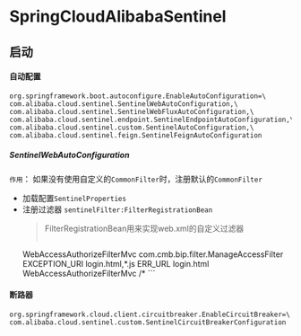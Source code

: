 # SpringCloudAlibabaSentinel

## 启动
#### 自动配置
```
org.springframework.boot.autoconfigure.EnableAutoConfiguration=\
com.alibaba.cloud.sentinel.SentinelWebAutoConfiguration,\
com.alibaba.cloud.sentinel.SentinelWebFluxAutoConfiguration,\
com.alibaba.cloud.sentinel.endpoint.SentinelEndpointAutoConfiguration,\
com.alibaba.cloud.sentinel.custom.SentinelAutoConfiguration,\
com.alibaba.cloud.sentinel.feign.SentinelFeignAutoConfiguration
```
##### SentinelWebAutoConfiguration
`作用`： 如果没有使用自定义的`CommonFilter`时，注册默认的`CommonFilter`

- 加载配置`SentinelProperties`
- 注册过滤器 `sentinelFilter:FilterRegistrationBean`
    > FilterRegistrationBean用来实现web.xml的自定义过滤器
    > ```xml
    <filter>
    	<filter-name>WebAccessAuthorizeFilterMvc</filter-name>
    	<filter-class>com.cmb.bip.filter.ManageAccessFilter</filter-class>
    	<init-param>
    		<param-name>EXCEPTION_URI</param-name>
    		<param-value>login.html,*.js</param-value>
    	</init-param>
    	<init-param>
    		<param-name>ERR_URL</param-name>
    		<param-value>login.html</param-value>
    	</init-param>
    </filter>
    <filter-mapping>
    	<filter-name>WebAccessAuthorizeFilterMvc</filter-name>
    	<url-pattern>/*</url-pattern>
    </filter-mapping>
    ```


#### 断路器
```
org.springframework.cloud.client.circuitbreaker.EnableCircuitBreaker=\
com.alibaba.cloud.sentinel.custom.SentinelCircuitBreakerConfiguration
```
